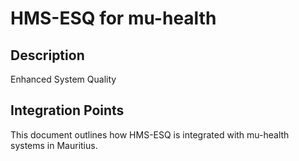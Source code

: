 # HMS-ESQ for mu-health

## Description

Enhanced System Quality

## Integration Points

This document outlines how HMS-ESQ is integrated with mu-health systems in Mauritius.
